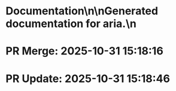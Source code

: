 # Documentation\n\nGenerated documentation for aria.\n

# PR Merge: 2025-10-31 15:18:16

# PR Update: 2025-10-31 15:18:46
